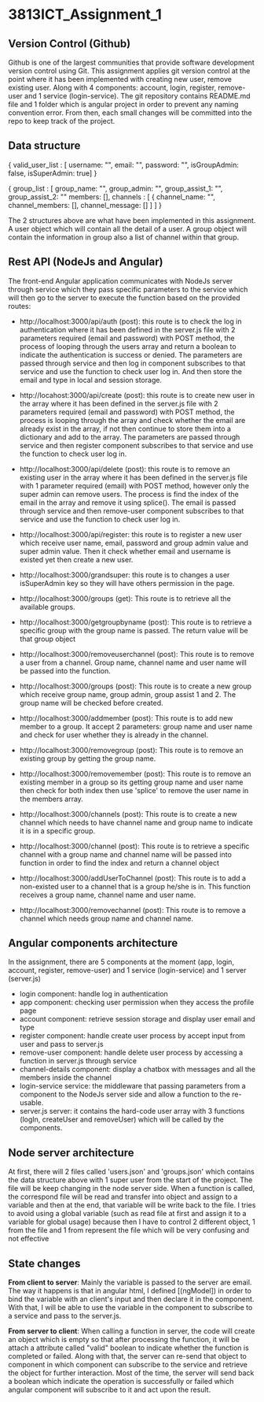 # 3813ICT_Assignment_1


## Version Control (Github)
Github is one of the largest communities that provide software development version control using Git.
This assignment applies git version control at the point where it has been implemented with creating new user, remove existing user. 
Along with 4 components: account, login, register, remove-user and 1 service (login-service).
The git repository contains README.md file and 1 folder which is angular project in order to prevent any naming convention error.
From then, each small changes will be committed into the repo to keep track of the project.


## Data structure
{ valid_user_list : [
                      username: "",
                      email: "",
                      password: "",
                      isGroupAdmin: false,
                      isSuperAdmin: true] }

{ group_list : [
                  group_name: "",
                  group_admin: "",
                  group_assist_1: "",
                  group_assist_2: ""
                  members: [],
                  channels : [
                                { channel_name: "",
                                  channel_members: [],
                                  channel_message: []
                             ]
                  ] }
                  
The 2 structures above are what have been implemented in this assignment. A user object which will contain all the detail of a user. A group object will contain the information in group also a list of channel within that group.

## Rest API (NodeJs and Angular)
The front-end Angular application communicates with NodeJs server through service which they pass specific parameters to the service which will then go to the server to execute the function based on the provided routes:

+ http://localhost:3000/api/auth (post): this route is to check the log in authentication where it has been defined in the server.js file with 2 parameters required (email and password) with POST method, the process of looping through the users array and return a boolean to indicate the authentication is success or denied. The parameters are passed through service and then log in component subscribes to that service and use the function to check user log in. And then store the email and type in local and session storage.
+ http://locahost:3000/api/create (post): this route is to create new user in the array where it has been defined in the server.js file with 2 parameters required (email and password) with POST method, the process is looping through the array and check whether the email are already exist in the array, if not then continue to store them into a dictionary and add to the array. The parameters are passed through service and then register component subscribes to that service and use the function to check user log in.
+ http://localhost:3000/api/delete (post): this route is to remove an existing user in the array where it has been defined in the server.js file with 1 parameter required (email) with POST method, however only the super admin can remove users. The process is find the index of the email in the array and remove it using splice(). The email is passed through service and then remove-user component subscribes to that service and use the function to check user log in.
+ http://localhost:3000/api/register: this route is to register a new user which receive user name, email, password and group admin value and super admin value. Then it check whether email and username is existed yet then create a new user.
+ http://localhost:3000/grandsuper: this route is to changes a user isSuperAdmin key so they will have others permission in the page.

+ http://localhost:3000/groups (get): This route is to retrieve all the available groups.
+ http://localhost:3000/getgroupbyname (post): This route is to retrieve a specific group with the group name is passed. The return value will be that group object
+ http://localhost:3000/removeuserchannel (post): This route is to remove a user from a channel. Group name, channel name and user name will be passed into the function.
+ http://localhost:3000/groups (post): This route is to create a new group which receive group name, group admin, group assist 1 and 2. The group name will be checked before created.
+ http://localhost:3000/addmember (post): This route is to add new member to a group. It accept 2 parameters: group name and user name and check for user whether they is already in the channel.
+ http://localhost:3000/removegroup (post): This route is to remove an existing group by getting the group name.
+ http://localhost:3000/removemember (post): This route is to remove an existing member in a group so its getting group name and user name then check for both index then use 'splice' to remove the user name in the members array.

+ http://localhost:3000/channels (post): This route is to create a new channel which needs to have channel name and group name to indicate it is in a specific group.
+ http://localhost:3000/channel (post): This route is to retrieve a specific channel with a group name and channel name will be passed into function in order to find the index and return a channel object
+ http://localhost:3000/addUserToChannel (post): This route is to add a non-existed user to a channel that is a group he/she is in. This function receives a group name, channel name and user name.
+ http://localhost:3000/removechannel (post): This route is to remove a channel which needs group name and channel name.

## Angular components architecture
In the assignment, there are 5 components at the moment (app, login, account, register, remove-user) and 1 service (login-service) and 1 server (server.js)
+ login component: handle log in authentication 
+ app component: checking user permission when they access the profile page
+ account component: retrieve session storage and display user email and type
+ register component: handle create user process by accept input from user and pass to server.js
+ remove-user component: handle delete user process by accessing a function in server.js through service
+ channel-details component: display a chatbox with messages and all the members inside the channel
+ login-service service: the middleware that passing parameters from a component to the NodeJs server side and allow a function to the re-usable.
+ server.js server: it contains the hard-code user array with 3 functions (logIn, createUser and removeUser) which will be called by the components.

## Node server architecture
At first, there will 2 files called 'users.json' and 'groups.json' which contains the data structure above with 1 super user from the start of the project.
The file will be keep changing in the node server side. When a function is called, the correspond file will be read and transfer into object and assign to a variable and then at the end, that variable will be write back to the file. 
I tries to avoid using a global variable (such as read file at first and assign it to a variable for global usage) because then I have to control 2 different object, 1 from the file and 1 from represent the file which will be very confusing and not effective

## State changes
**From client to server**: Mainly the variable is passed to the server are email. The way it happens is that in angular html, I defined [(ngModel]) in order to bind the variable with an client's input and then declare it in the component. With that, I will be able to use the variable in the component to subscribe to a service and pass to the server.js. 

**From server to client**: When calling a function in server, the code will create an object which is empty so that after processing the function, it will be attach a attribute called "valid" boolean to indicate whether the function is completed or failed. Along with that, the server can re-send that object to component in which component can subscribe to the service and retrieve the object for further interaction. Most of the time, the server will send back a boolean which indicate the operation is successfully or failed which angular component will subscribe to it and act upon the result.


